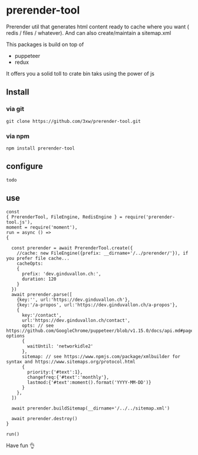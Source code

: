 # prerender-tool
Prerender util that generates html content ready to cache where you want ( redis / files / whatever). And can also create/maintain a sitemap.xml

This packages is build on top of

- puppeteer
- redux

It offers you a solid toll to crate bin taks using the power of js

## Install
### via git

	git clone https://github.com/3xw/prerender-tool.git

### via npm

	npm install prerender-tool

## configure

	todo


## use

	const
	{ PrerenderTool, FileEngine, RedisEngine } = require('prerender-tool.js'),
	moment = require('moment'),
	run = async () =>
	{

	  const prerender = await PrerenderTool.create({
	    //cache: new FileEngine({prefix: __dirname+'/../prerender/'}), if you prefer file cache...
	    cacheOpts:
	    {
	      prefix: 'dev.ginduvallon.ch:',
	      duration: 120
	    }
	  })
	  await prerender.parse([
	    {key:'', url:'https://dev.ginduvallon.ch'},
	    {key:'/a-propos', url:'https://dev.ginduvallon.ch/a-propos'},
	    {
	      key:'/contact',
	      url:'https://dev.ginduvallon.ch/contact',
	      opts: // see https://github.com/GoogleChrome/puppeteer/blob/v1.15.0/docs/api.md#pagegotourl-options
	      {
	        waitUntil: 'networkidle2'
	      },
	      sitemap: // see https://www.npmjs.com/package/xmlbuilder for syntax and https://www.sitemaps.org/protocol.html
	      {
	        priority:{'#text':1},
	        changefreq:{'#text':'monthly'},
	        lastmod:{'#text':moment().format('YYYY-MM-DD')}
	      }
	    },
	  ])

	  await prerender.buildSitemap(__dirname+'/../../sitemap.xml')

	  await prerender.destroy()
	}

	run()


Have fun 👌
